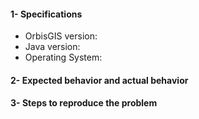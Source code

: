 #### 1- Specifications 

* OrbisGIS version: 
* Java version:
* Operating System: 


#### 2- Expected behavior and actual behavior



#### 3- Steps to reproduce the problem
